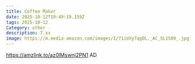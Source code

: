 ```yaml
---
title: Coffee Maker
date: 2025-10-12T10:49:19.159Z
tags: 2025-10-12
Category: other
description: 7.xx
image: https://m.media-amazon.com/images/I/71iUXy7qgOL._AC_SL1500_.jpg
---
```

https://amzlink.to/az0lMswnj2PN1
AD